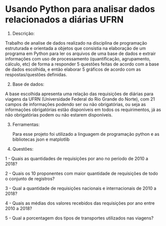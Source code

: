 # Usando Python para analisar dados relacionados a diárias UFRN

1. Descrição:

Trabalho de analise de dados realizado na disciplina de programação estruturada e orientada a objetos que consistia
na elaboração de um programa em Python para ler os arquivos de uma base de dados e extrair informações com uso de
processamento (quantificação, agrupamento, cálculo, etc) de forma a responder 5 questões feitas de acordo com a 
base de dados escolhida, e então elaborar 5 gráficos de acordo com as respostas/questões definidas.

2. Base de dados:

  A base escolhida apresenta uma relação das requisições de diárias para viagens da UFRN
(Universidade Federal do Rio Grande do Norte), com 21 campos de informações podendo
ser ou não obrigatórias, ou seja as informações obrigatórias estão disponíveis em todos os
requirimentos, já as não obrigatórias podem ou não estarem disponíveis.

3. Ferramentas:

   Para esse projeto foi utilizado a linguagem de programação python e as bibliotecas json e matplotlib

3. Questões:

1 - Quais as quantidades de requisições por ano no período de 2010 a
2018?

2 - Quais os 10 proponentes com maior quantidade de requisições de todo
o conjunto de registros?

3 - Qual a quantidade de requisições nacionais e internacionais de 2010 a
2018?

4 - Quais as médias dos valores recebidos das requisições por ano entre
2010 a 2018?

5 - Qual a porcentagem dos tipos de transportes utilizados nas viagens?

